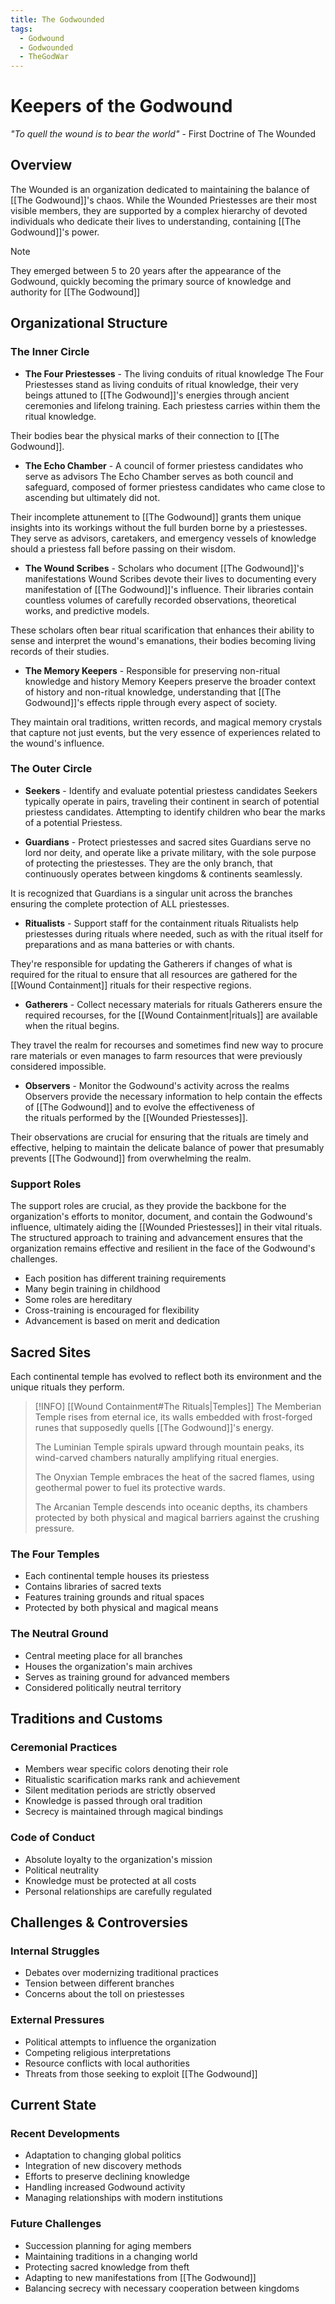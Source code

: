 ```yaml
---
title: The Godwounded
tags:
  - Godwound
  - Godwounded
  - TheGodWar
---
```

# Keepers of the Godwound
*"To quell the wound is to bear the world"* - First Doctrine of The Wounded

## Overview
The Wounded is an organization dedicated to maintaining the balance of [[The Godwound]]'s chaos. While the Wounded Priestesses are their most visible members, they are supported by a complex hierarchy of devoted individuals who dedicate their lives to understanding, containing [[The Godwound]]'s power.

> [!NOTE]
>They emerged between 5 to 20 years after the appearance of the Godwound, quickly becoming the primary source of knowledge and authority for [[The Godwound]] 

## Organizational Structure

### The Inner Circle

- **The Four Priestesses** - The living conduits of ritual knowledge
The Four Priestesses stand as living conduits of ritual knowledge, their very beings attuned to [[The Godwound]]'s energies through ancient ceremonies and lifelong training. Each priestess carries within them the ritual knowledge.

Their bodies bear the physical marks of their connection to [[The Godwound]].


- **The Echo Chamber** - A council of former priestess candidates who serve as advisors
The Echo Chamber serves as both council and safeguard, composed of former priestess candidates who came close to ascending but ultimately did not.

Their incomplete attunement to [[The Godwound]] grants them unique insights into its workings without the full burden borne by a priestesses. They serve as advisors, caretakers, and emergency vessels of knowledge should a priestess fall before passing on their wisdom.


- **The Wound Scribes** - Scholars who document [[The Godwound]]'s manifestations
Wound Scribes devote their lives to documenting every manifestation of [[The Godwound]]'s influence.
Their libraries contain countless volumes of carefully recorded observations, theoretical works, and predictive models.

These scholars often bear ritual scarification that enhances their ability to sense and interpret the wound's emanations, their bodies becoming living records of their studies.


- **The Memory Keepers** - Responsible for preserving non-ritual knowledge and history
Memory Keepers preserve the broader context of history and non-ritual knowledge, understanding that [[The Godwound]]'s effects ripple through every aspect of society.

They maintain oral traditions, written records, and magical memory crystals that capture not just events, but the very essence of experiences related to the wound's influence.

### The Outer Circle

- **Seekers** - Identify and evaluate potential priestess candidates
Seekers typically operate in pairs, traveling their continent in search of potential priestess candidates.
Attempting to identify children who bear the marks of a potential Priestess.


- **Guardians** - Protect priestesses and sacred sites
Guardians serve no lord nor deity, and operate like a private military, with the sole purpose of protecting the priestesses.
They are the only branch, that continuously operates between kingdoms & continents seamlessly.

It is recognized that Guardians is a singular unit across the branches ensuring the complete protection of ALL priestesses.


- **Ritualists** - Support staff for the containment rituals
Ritualists help priestesses during rituals where needed, such as with the ritual itself for preparations and as mana batteries or with chants.

They're responsible for updating the Gatherers if changes of what is required for the ritual to ensure that all resources are gathered for the [[Wound Containment]] rituals for their respective regions.


- **Gatherers** - Collect necessary materials for rituals
Gatherers ensure the required recourses, for the [[Wound Containment|rituals]] are available when the ritual begins.

They travel the realm for recourses and sometimes find new way to procure rare materials or even manages to farm resources that were previously considered impossible.


- **Observers** - Monitor the Godwound's activity across the realms
Observers provide the necessary information to help contain the effects of [[The Godwound]] and to evolve the effectiveness of the rituals performed by the [[Wounded Priestesses]].

Their observations are crucial for ensuring that the rituals are timely and effective, helping to maintain the delicate balance of power that presumably prevents [[The Godwound]] from overwhelming the realm.


### Support Roles
The support roles are crucial, as they provide the backbone for the organization's efforts to monitor, document, and contain the Godwound's influence, ultimately aiding the [[Wounded Priestesses]] in their vital rituals.
The structured approach to training and advancement ensures that the organization remains effective and resilient in the face of the Godwound's challenges.

- Each position has different training requirements
- Many begin training in childhood
- Some roles are hereditary
- Cross-training is encouraged for flexibility
- Advancement is based on merit and dedication 


## Sacred Sites

Each continental temple has evolved to reflect both its environment and the unique rituals they perform.

> [!INFO] [[Wound Containment#The Rituals|Temples]]
> The Memberian Temple rises from eternal ice, its walls embedded with frost-forged runes that supposedly quells [[The Godwound]]'s energy.
> 
> The Luminian Temple spirals upward through mountain peaks, its wind-carved chambers naturally amplifying ritual energies.
> 
> The Onyxian Temple embraces the heat of the sacred flames, using geothermal power to fuel its protective wards.
> 
> The Arcanian Temple descends into oceanic depths, its chambers protected by both physical and magical barriers against the crushing pressure.

### The Four Temples
- Each continental temple houses its priestess
- Contains libraries of sacred texts
- Features training grounds and ritual spaces
- Protected by both physical and magical means

### The Neutral Ground
- Central meeting place for all branches
- Houses the organization's main archives
- Serves as training ground for advanced members
- Considered politically neutral territory


## Traditions and Customs

### Ceremonial Practices
- Members wear specific colors denoting their role
- Ritualistic scarification marks rank and achievement
- Silent meditation periods are strictly observed
- Knowledge is passed through oral tradition
- Secrecy is maintained through magical bindings

### Code of Conduct
- Absolute loyalty to the organization's mission
- Political neutrality
- Knowledge must be protected at all costs
- Personal relationships are carefully regulated


## Challenges & Controversies

### Internal Struggles
- Debates over modernizing traditional practices
- Tension between different branches
- Concerns about the toll on priestesses

### External Pressures
- Political attempts to influence the organization
- Competing religious interpretations
- Resource conflicts with local authorities
- Threats from those seeking to exploit [[The Godwound]]


## Current State

### Recent Developments
- Adaptation to changing global politics
- Integration of new discovery methods
- Efforts to preserve declining knowledge
- Handling increased Godwound activity
- Managing relationships with modern institutions

### Future Challenges
- Succession planning for aging members
- Maintaining traditions in a changing world
- Protecting sacred knowledge from theft
- Adapting to new manifestations from [[The Godwound]]
- Balancing secrecy with necessary cooperation between kingdoms

